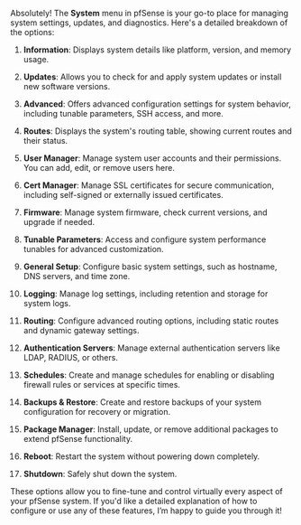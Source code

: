 Absolutely! The **System** menu in pfSense is your go-to place for managing system settings, updates, and diagnostics. Here's a detailed breakdown of the options:

1. **Information**: Displays system details like platform, version, and memory usage.

2. **Updates**: Allows you to check for and apply system updates or install new software versions.

3. **Advanced**: Offers advanced configuration settings for system behavior, including tunable parameters, SSH access, and more.

4. **Routes**: Displays the system's routing table, showing current routes and their status.

5. **User Manager**: Manage system user accounts and their permissions. You can add, edit, or remove users here.

6. **Cert Manager**: Manage SSL certificates for secure communication, including self-signed or externally issued certificates.

7. **Firmware**: Manage system firmware, check current versions, and upgrade if needed.

8. **Tunable Parameters**: Access and configure system performance tunables for advanced customization.

9. **General Setup**: Configure basic system settings, such as hostname, DNS servers, and time zone.

10. **Logging**: Manage log settings, including retention and storage for system logs.

11. **Routing**: Configure advanced routing options, including static routes and dynamic gateway settings.

12. **Authentication Servers**: Manage external authentication servers like LDAP, RADIUS, or others.

13. **Schedules**: Create and manage schedules for enabling or disabling firewall rules or services at specific times.

14. **Backups & Restore**: Create and restore backups of your system configuration for recovery or migration.

15. **Package Manager**: Install, update, or remove additional packages to extend pfSense functionality.

16. **Reboot**: Restart the system without powering down completely.

17. **Shutdown**: Safely shut down the system.

These options allow you to fine-tune and control virtually every aspect of your pfSense system. If you'd like a detailed explanation of how to configure or use any of these features, I’m happy to guide you through it!
